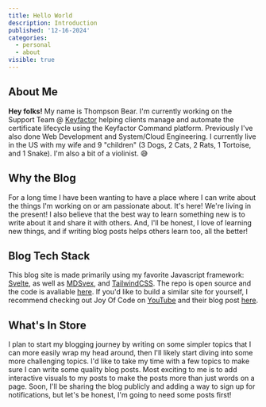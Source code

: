 ```yaml
---
title: Hello World
description: Introduction
published: '12-16-2024'
categories:
  - personal
  - about
visible: true
---
```


## About Me

**Hey folks!** My name is Thompson Bear. I'm currently working on the Support Team @ [Keyfactor](https://keyfactor.com) helping clients manage and automate the certificate lifecycle using the Keyfactor Command platform. Previously I've also done Web Development and System/Cloud Engineering. I currently live in the US with my wife and 9 "children" (3 Dogs, 2 Cats, 2 Rats, 1 Tortoise, and 1 Snake). I'm also a bit of a violinist. 😅

## Why the Blog

For a long time I have been wanting to have a place where I can write about the things I'm working on or am passionate about. It's here! We're living in the present! I also believe that the best way to learn something new is to write about it and share it with others. And, I'll be honest, I love of learning new things, and if writing blog posts helps others learn too, all the better!

## Blog Tech Stack

This blog site is made primarily using my favorite Javascript framework: [Svelte](https://svelte.dev), as well as [MDSvex](https://mdsvex.pngwn.io/), and [TailwindCSS](https://tailwindcss.com/). The repo is open source and the code is avaliable [here](https://github.com/thompsonbear/bear-fyi). If you'd like to build a similar site for yourself, I recommend checking out Joy Of Code on [YouTube](https://www.youtube.com/@JoyofCodeDev) and their blog post [here](https://joyofcode.xyz/sveltekit-markdown-blog).

## What's In Store

I plan to start my blogging journey by writing on some simpler topics that I can more easily wrap my head around, then I'll likely start diving into some more challenging topics. I'd like to take my time with a few topics to make sure I can write some quality blog posts. Most exciting to me is to add interactive visuals to my posts to make the posts more than just words on a page. Soon, I'll be sharing the blog publicly and adding a way to sign up for notifications, but let's be honest, I'm going to need some posts first!
